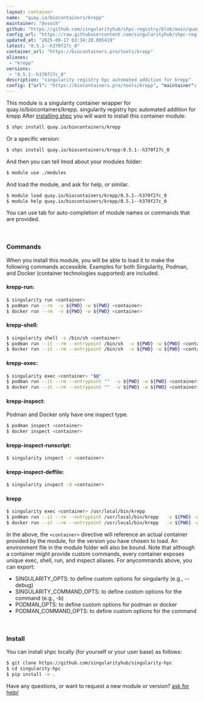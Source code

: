 ```yaml
---
layout: container
name:  "quay.io/biocontainers/krepp"
maintainer: "@vsoch"
github: "https://github.com/singularityhub/shpc-registry/blob/main/quay.io/biocontainers/krepp/container.yaml"
config_url: "https://raw.githubusercontent.com/singularityhub/shpc-registry/main/quay.io/biocontainers/krepp/container.yaml"
updated_at: "2025-09-17 03:34:20.095419"
latest: "0.5.1--h370f27c_0"
container_url: "https://biocontainers.pro/tools/krepp"
aliases:
 - "krepp"
versions:
 - "0.5.1--h370f27c_0"
description: "singularity registry hpc automated addition for krepp"
config: {"url": "https://biocontainers.pro/tools/krepp", "maintainer": "@vsoch", "description": "singularity registry hpc automated addition for krepp", "latest": {"0.5.1--h370f27c_0": "sha256:af93e14f91c0a0c59008d0197df4c12f12bebb0eddc15e2a6cc89a1501a31ebd"}, "tags": {"0.5.1--h370f27c_0": "sha256:af93e14f91c0a0c59008d0197df4c12f12bebb0eddc15e2a6cc89a1501a31ebd"}, "docker": "quay.io/biocontainers/krepp", "aliases": {"krepp": "/usr/local/bin/krepp"}}
---
```


This module is a singularity container wrapper for quay.io/biocontainers/krepp.
singularity registry hpc automated addition for krepp
After [installing shpc](#install) you will want to install this container module:


```bash
$ shpc install quay.io/biocontainers/krepp
```

Or a specific version:

```bash
$ shpc install quay.io/biocontainers/krepp:0.5.1--h370f27c_0
```

And then you can tell lmod about your modules folder:

```bash
$ module use ./modules
```

And load the module, and ask for help, or similar.

```bash
$ module load quay.io/biocontainers/krepp/0.5.1--h370f27c_0
$ module help quay.io/biocontainers/krepp/0.5.1--h370f27c_0
```

You can use tab for auto-completion of module names or commands that are provided.

<br>

### Commands

When you install this module, you will be able to load it to make the following commands accessible.
Examples for both Singularity, Podman, and Docker (container technologies supported) are included.

#### krepp-run:

```bash
$ singularity run <container>
$ podman run --rm  -v ${PWD} -w ${PWD} <container>
$ docker run --rm  -v ${PWD} -w ${PWD} <container>
```

#### krepp-shell:

```bash
$ singularity shell -s /bin/sh <container>
$ podman run --it --rm --entrypoint /bin/sh  -v ${PWD} -w ${PWD} <container>
$ docker run --it --rm --entrypoint /bin/sh  -v ${PWD} -w ${PWD} <container>
```

#### krepp-exec:

```bash
$ singularity exec <container> "$@"
$ podman run --it --rm --entrypoint ""  -v ${PWD} -w ${PWD} <container> "$@"
$ docker run --it --rm --entrypoint ""  -v ${PWD} -w ${PWD} <container> "$@"
```

#### krepp-inspect:

Podman and Docker only have one inspect type.

```bash
$ podman inspect <container>
$ docker inspect <container>
```

#### krepp-inspect-runscript:

```bash
$ singularity inspect -r <container>
```

#### krepp-inspect-deffile:

```bash
$ singularity inspect -d <container>
```


#### krepp

```bash
$ singularity exec <container> /usr/local/bin/krepp
$ podman run --it --rm --entrypoint /usr/local/bin/krepp   -v ${PWD} -w ${PWD} <container> -c " $@"
$ docker run --it --rm --entrypoint /usr/local/bin/krepp   -v ${PWD} -w ${PWD} <container> -c " $@"
```



In the above, the `<container>` directive will reference an actual container provided
by the module, for the version you have chosen to load. An environment file in the
module folder will also be bound. Note that although a container
might provide custom commands, every container exposes unique exec, shell, run, and
inspect aliases. For anycommands above, you can export:

 - SINGULARITY_OPTS: to define custom options for singularity (e.g., --debug)
 - SINGULARITY_COMMAND_OPTS: to define custom options for the command (e.g., -b)
 - PODMAN_OPTS: to define custom options for podman or docker
 - PODMAN_COMMAND_OPTS: to define custom options for the command

<br>

### Install

You can install shpc locally (for yourself or your user base) as follows:

```bash
$ git clone https://github.com/singularityhub/singularity-hpc
$ cd singularity-hpc
$ pip install -e .
```

Have any questions, or want to request a new module or version? [ask for help!](https://github.com/singularityhub/singularity-hpc/issues)